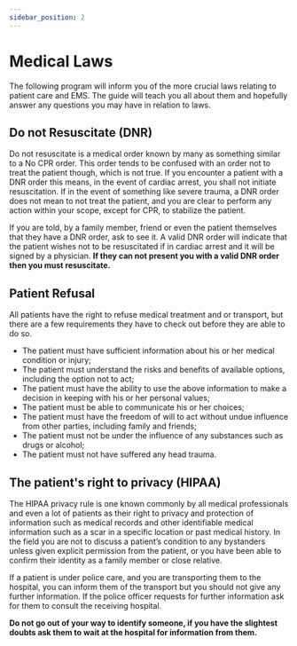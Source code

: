 ```yaml
---
sidebar_position: 2
---
```


# Medical Laws

The following program will inform you of the more crucial laws relating to patient care and EMS. The guide will teach you all about them and hopefully answer any questions you may have in relation to laws.

## Do not Resuscitate (DNR)

Do not resuscitate is a medical order known by many as something similar to a No CPR order. This order tends to be confused with an order not to treat the patient though, which is not true. If you encounter a patient with a DNR order this means, in the event of cardiac arrest, you shall not initiate resuscitation. If in the event of something like severe trauma, a DNR order does not mean to not treat the patient, and you are clear to perform any action within your scope, except for CPR, to stabilize the patient.

If you are told, by a family member, friend or even the patient themselves that they have a DNR order, ask to see it. A valid DNR order will indicate that the patient wishes not to be resuscitated if in cardiac arrest and it will be signed by a physician. **If they can not present you with a valid DNR order then you must resuscitate.**

## Patient Refusal

All patients have the right to refuse medical treatment and or transport, but there are a few requirements they have to check out before they are able to do so.
- The patient must have sufficient information about his or her medical condition or injury;
- The patient must understand the risks and benefits of available options, including the option not to act;
- The patient must have the ability to use the above information to make a decision in keeping with his or her personal values;
- The patient must be able to communicate his or her choices;
- The patient must have the freedom of will to act without undue influence from other parties, including family and friends;
- The patient must not be under the influence of any substances such as drugs or alcohol;
- The patient must not have suffered any head trauma.

## The patient's right to privacy (HIPAA)

The HIPAA privacy rule is one known commonly by all medical professionals and even a lot of patients as their right to privacy and protection of information such as medical records and other identifiable medical information such as a scar in a specific location or past medical history.
In the field you are not to discuss a patient’s condition to any bystanders unless given explicit permission from the patient, or you have been able to confirm their identity as a family member or close relative. 

If a patient is under police care, and you are transporting them to the hospital, you can inform them of the transport but you should not give any further information. If the police officer requests for further information ask for them to consult the receiving hospital.

**Do not go out of your way to identify someone, if you have the slightest doubts ask them to wait at the hospital for information from them.**

